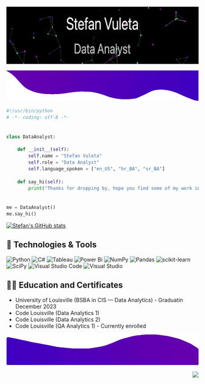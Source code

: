 <p align="center">
  <img width="1010" img height="150" src="Banner.gif">
</p>

<p align="center">
  <img width="1010" img height="80" src="TopBanner.png">
</p>

```python
#!/usr/bin/python
# -*- coding: utf-8 -*-


class DataAnalyst:

    def __init__(self):
        self.name = "Stefan Vuleta"
        self.role = "Data Analyst"
        self.language_spoken = ["en_US", "hr_BA", "sr_BA"]

    def say_hi(self):
        print("Thanks for dropping by, hope you find some of my work interesting.")


me = DataAnalyst()
me.say_hi()
```

[![Stefan's GitHub stats](https://github-readme-stats.vercel.app/api?username=stefanalytical&show_icons=true&theme=tokyonight&hide=contribs,issues)](https://github.com/stefanalytical)

## 🔧 Technologies & Tools

![Python](https://img.shields.io/badge/python-5C2D91?style=for-the-badge&logo=python&logoColor=ffdd54)
![C#](https://img.shields.io/badge/C%23-5C2D91?style=for-the-badge&logo=c-sharp&logoColor=white)
![Tableau](https://img.shields.io/badge/Tableau-5C2D91?style=for-the-badge&logo=Tableau&logoColor=white)
![Power Bi](https://img.shields.io/badge/power_bi-5C2D91?style=for-the-badge&logo=powerbi&logoColor=black)
![NumPy](https://img.shields.io/badge/numpy-5C2D91.svg?style=for-the-badge&logo=numpy&logoColor=white)
![Pandas](https://img.shields.io/badge/pandas-5C2D91.svg?style=for-the-badge&logo=pandas&logoColor=white)
![scikit-learn](https://img.shields.io/badge/scikit--learn-5C2D91.svg?style=for-the-badge&logo=scikit-learn&logoColor=white)
![SciPy](https://img.shields.io/badge/SciPy-5C2D91.svg?style=for-the-badge&logo=scipy&logoColor=%white)
![Visual Studio Code](https://img.shields.io/badge/Visual_Studio_Code-5C2D91?style=for-the-badge&logo=visual%20studio%20code&logoColor=white)
![Visual Studio](https://img.shields.io/badge/Visual_Studio-5C2D91?style=for-the-badge&logo=visual%20studio&logoColor=white)


## 👨‍🎓 Education and Certificates

- University of Louisville (BSBA in CIS — Data Analytics) - Graduatin December 2023
- Code Louisville (Data Analytics 1)
- Code Louisville (Data Analytics 2)
- Code Louisville (QA Analytics 1) - Currently enrolled

<p align="center">
  <img width="1010" img height="80" src="BottomBanner.png">
</p>

<img align="right" src="https://komarev.com/ghpvc/?username=stefanalytical">


